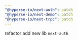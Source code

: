 ```yaml
---
"@hyperse-io/next-auth": patch
"@hyperse-io/next-demo": patch
"@hyperse-io/next-trpc": patch
---
```


refactor add new lib `next-auth`
